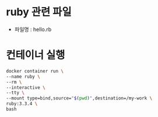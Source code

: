 # ruby 관련 파일
- 파일명 : hello.rb

# 컨테이너 실행
```bash
docker container run \
--name ruby \
--rm \
--interactive \
--tty \
--mount type=bind,source="$(pwd)",destination=/my-work \
ruby:3.3.4 \
bash
```
